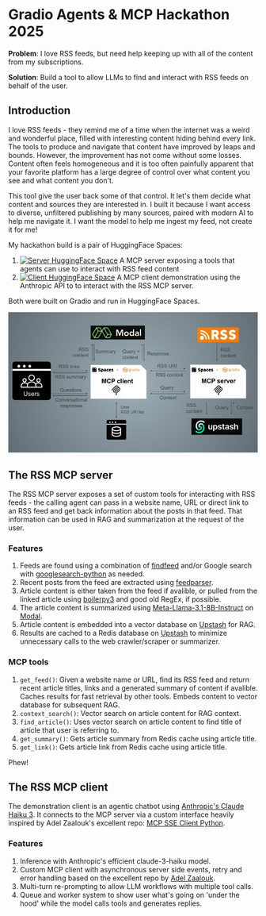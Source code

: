 # Gradio Agents &amp; MCP Hackathon 2025

**Problem**: I love RSS feeds, but need help keeping up with all of the content from my subscriptions.

**Solution**: Build a tool to allow LLMs to find and interact with RSS feeds on behalf of the user.
## Introduction

I love RSS feeds - they remind me of a time when the internet was a weird and wonderful place, filled with interesting content hiding behind every link. The tools to produce and navigate that content have improved by leaps and bounds. However,  the improvement has not come without some losses. Content often feels homogeneous and it is too often painfully apparent that your favorite platform has a large degree of control over what content you see and what content you don't.

This tool give the user back some of that control. It let's them decide what content and sources they are interested in. I built it because I want access to diverse, unfiltered publishing by many sources, paired with modern AI to help me navigate it. I want the model to help me ingest my feed, not create it for me!

My hackathon build is a pair of HuggingFace Spaces:

1. [![Server HuggingFace Space](https://github.com/gperdrizet/rss-mcp-server/actions/workflows/publish_hf_space.yml/badge.svg)](https://huggingface.co/spaces/Agents-MCP-Hackathon/rss-mcp-server) A MCP server exposing a tools that agents can use to interact with RSS feed content
2. [![Client HuggingFace Space](https://github.com/gperdrizet/rss-mcp-client/actions/workflows/publish_hf_space.yml/badge.svg)](https://huggingface.co/spaces/Agents-MCP-Hackathon/rss-mcp-client) A MCP client demonstration using the Anthropic API to to interact with the RSS MCP server.

Both were built on Gradio and run in HuggingFace Spaces.

![Engineering diagram](https://github.com/gperdrizet/MCP-hackathon/blob/main/assets/engineering_diagram.jpg "engineering diagram")

## The RSS MCP server

The RSS MCP server exposes a set of custom tools for interacting with RSS feeds - the calling agent can pass in a website name, URL or direct link to an RSS feed and get back information about the posts in that feed. That information can be used in RAG and summarization at the request of the user.

### Features

1. Feeds are found using a combination of [findfeed](https://pypi.org/project/findfeed) and/or Google search with [googlesearch-python](https://pypi.org/project/googlesearch-python/) as needed.
2. Recent posts from the feed are extracted using [feedparser](https://pypi.org/project/feedparser).
3. Article content is either taken from the feed if avalible, or pulled from the linked article using [boilerpy3](https://pypi.org/project/boilerpy3/) and good old RegEx, if possible.        
4. The article content is summarized using [Meta-Llama-3.1-8B-Instruct](https://huggingface.co/meta-llama/Llama-3.1-8B-Instruct) on [Modal](https://modal.com).
5. Article content is embedded into a vector database on [Upstash](https://upstash.com/) for RAG.
6. Results are cached to a Redis database on [Upstash](https://upstash.com/) to minimize unnecessary calls to the web crawler/scraper or summarizer.

### MCP tools

1. `get_feed()`: Given a website name or URL, find its RSS feed and
    return recent article titles, links and a generated summary of content if
    avalible. Caches results for fast retrieval by other tools. Embeds content
    to vector database for subsequent RAG.
2. `context_search()`: Vector search on article content for RAG context.
3. `find_article()`: Uses vector search on article content to find title of article
    that user is referring to.
4. `get_summary()`: Gets article summary from Redis cache using article title.
5. `get_link()`: Gets article link from Redis cache using article title.

Phew!

## The RSS MCP client

The demonstration client is an agentic chatbot using [Anthropic's Claude Haiku 3](https://docs.anthropic.com/en/docs/about-claude/models/overview). It connects to the MCP server via a custom interface heavily inspired by Adel Zaalouk's excellent repo: [MCP SSE Client Python](https://github.com/zanetworker/mcp-sse-client-python).

### Features

1. Inference with Anthropic's efficient claude-3-haiku model.
2. Custom MCP client with asynchronous server side events, retry and error handling based on the excellent repo by [Adel Zaalouk](https://github.com/zanetworker/mcp-playground/tree/main).
3. Multi-turn re-prompting to allow LLM workflows with multiple tool calls.
4. Queue and worker system to show user what's going on 'under the hood' while the model calls tools and generates replies. 
    
